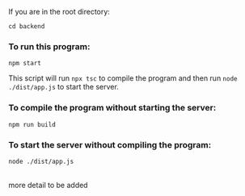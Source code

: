 If you are in the root directory:

```
cd backend
```

### To run this program:

```
npm start
```

This script will run `npx tsc` to compile the program and then run `node ./dist/app.js` to start the server.

### To compile the program without starting the server:

```
npm run build
```

### To start the server without compiling the program:

```
node ./dist/app.js
```

<br>
more detail to be added
